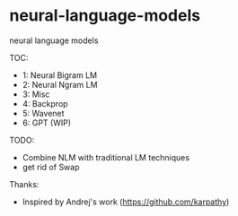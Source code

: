 # neural-language-models
neural language models

TOC:
* 1: Neural Bigram LM
* 2: Neural Ngram LM
* 3: Misc
* 4: Backprop
* 5: Wavenet
* 6: GPT (WIP)

TODO:
* Combine NLM with traditional LM techniques
* get rid of Swap

Thanks:
* Inspired by Andrej's work (https://github.com/karpathy)
